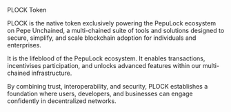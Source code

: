 PLOCK Token

PLOCK is the native token exclusively powering the PepuLock ecosystem on Pepe Unchained, a multi-chained suite of tools and solutions designed to secure, simplify, and scale blockchain adoption for individuals and enterprises.

It is the lifeblood of the PepuLock ecosystem. It enables transactions, incentivises participation, and unlocks advanced features within our multi-chained infrastructure.

By combining trust, interoperability, and security, PLOCK establishes a foundation where users, developers, and businesses can engage confidently in decentralized networks.
